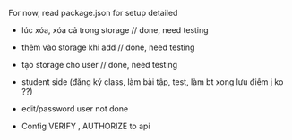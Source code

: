 For now, read package.json for setup detailed

-   lúc xóa, xóa cả trong storage // done, need testing
-   thêm vào storage khi add // done, need testing
-   tạo storage cho user // done, need testing

-   student side (đăng ký class, làm bài tập, test, làm bt xong lưu điểm j ko ??)
-   edit/password user not done

-   Config VERIFY , AUTHORIZE to api